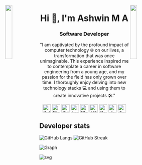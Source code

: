 <img align="left" src="https://user-images.githubusercontent.com/65187002/144930161-2f783401-8d27-4fdf-a2f7-cc0ba32f1f1f.gif" width="21%" style="display:inline;"><img align="right" src="https://user-images.githubusercontent.com/65187002/144930161-2f783401-8d27-4fdf-a2f7-cc0ba32f1f1f.gif" width="21%" style="display:inline;">

<h1 align="center">Hi 👋, I'm Ashwin M A</h1>
<h3 align="center">Software Developer</h3>
<p align="center">
"I am captivated by the profound impact of computer technology 🌐 on our lives, a transformation that was once unimaginable. This experience inspired me to contemplate a career in software engineering from a young age, and my passion for the field has only grown over time. I thoroughly enjoy delving into new technology stacks 💻 and using them to create innovative projects 🛠️."</p>
<p align="center"> 
<!--  <img src="https://komarev.com/ghpvc/?username=Ashwin-Anil&label=Profile%20views&color=0e75b6&style=flat" alt="Ashwin" />  -->
</p>



<div align="center">
  <img align="center" alt="Python" width="26px" src="https://img.icons8.com/color/48/000000/python.png"/>
  <img align="center" alt="Django" width="26px" src="https://img.icons8.com/color/48/000000/django.png"/>
  <img align="center" alt="PHP" width="26px" src="https://img.icons8.com/officel/40/000000/php-logo.png"/>
  <img align="center" alt="Laravel" width="26px" src="https://img.icons8.com/fluency/48/000000/laravel.png"/>
  <img align="center" alt="Blade" width="26px" src="https://laravel.com/img/favicon/favicon-32x32.png"/>
  <img align="center" alt="HTML" width="26px" src="https://img.icons8.com/color/48/000000/html-5--v1.png"/>
  <img align="center" alt="Bootstrap" width="26px" src="https://img.icons8.com/color/48/000000/bootstrap.png"/>
  <img align="center" alt="Java" width="26px" src="https://img.icons8.com/color/48/000000/java-coffee-cup-logo.png"/>
  <img align="center" alt="TensorFlow" width="26px" src="https://img.icons8.com/color/48/000000/tensorflow.png"/>
</div>


## Developer stats

![GitHub Langs](https://github-readme-stats.vercel.app/api/top-langs/?username=Ashwin-Anil&langs_count=8&count_private=true&layout=compact&theme=react&hide_border=true&bg_color=0D1117)  ![GitHub Streak](https://github-readme-streak-stats.herokuapp.com/?user=Ashwin-Anil&theme=black-ice&hide_border=true&stroke=0000&background=0D1117)  

![Graph](https://github-readme-activity-graph.vercel.app/graph?username=Ashwin-Anil&custom_title=Ashwin's%20GitHub%20Activity%20Graph&bg_color=0D1117&color=7F3FBF&line=7F3FBF&point=7F3FBF&area_color=FFFFFF&title_color=FFFFFF&area=true)

![svg](https://raw.githubusercontent.com/yoshi389111/github-profile-3d-contrib/main/docs/demo/profile-night-view.svg)
